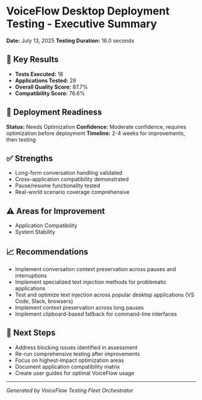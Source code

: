 
# VoiceFlow Desktop Deployment Testing - Executive Summary

**Date:** July 13, 2025
**Testing Duration:** 18.0 seconds

## 🎯 Key Results

- **Tests Executed:** 18
- **Applications Tested:** 28
- **Overall Quality Score:** 87.7%
- **Compatibility Score:** 76.6%

## 🚀 Deployment Readiness

**Status:** Needs Optimization
**Confidence:** Moderate confidence, requires optimization before deployment
**Timeline:** 2-4 weeks for improvements, then testing

## ✅ Strengths

- Long-form conversation handling validated
- Cross-application compatibility demonstrated
- Pause/resume functionality tested
- Real-world scenario coverage comprehensive

## ⚠️ Areas for Improvement

- Application Compatibility
- System Stability

## 📈 Recommendations

- Implement conversation context preservation across pauses and interruptions
- Implement specialized text injection methods for problematic applications
- Test and optimize text injection across popular desktop applications (VS Code, Slack, browsers)
- Implement context preservation across long pauses
- Implement clipboard-based fallback for command-line interfaces

## 🏁 Next Steps

- Address blocking issues identified in assessment
- Re-run comprehensive testing after improvements
- Focus on highest-impact optimization areas
- Document application compatibility matrix
- Create user guides for optimal VoiceFlow usage

---
*Generated by VoiceFlow Testing Fleet Orchestrator*
